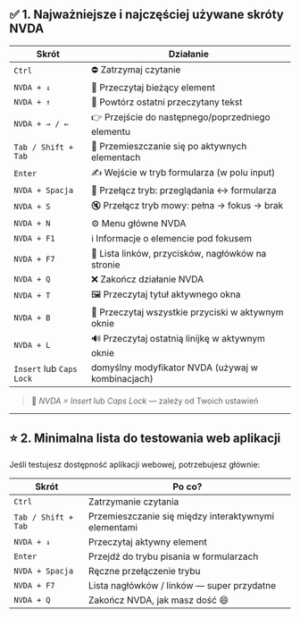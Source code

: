 ## ✅ 1. **Najważniejsze i najczęściej używane skróty NVDA**

| Skrót                    | Działanie                                          |
| ------------------------ | -------------------------------------------------- |
| `Ctrl`                   | ⛔ Zatrzymaj czytanie                               |
| `NVDA + ↓`               | 📖 Przeczytaj bieżący element                      |
| `NVDA + ↑`               | 🔁 Powtórz ostatni przeczytany tekst               |
| `NVDA + → / ←`           | 👉 Przejście do następnego/poprzedniego elementu   |
| `Tab / Shift + Tab`      | 🔁 Przemieszczanie się po aktywnych elementach     |
| `Enter`                  | ✍️ Wejście w tryb formularza (w polu input)        |
| `NVDA + Spacja`          | 🔁 Przełącz tryb: przeglądania ↔ formularza        |
| `NVDA + S`               | 🔇 Przełącz tryb mowy: pełna → fokus → brak        |
| `NVDA + N`               | ⚙️ Menu główne NVDA                                |
| `NVDA + F1`              | ℹ️ Informacje o elemencie pod fokusem              |
| `NVDA + F7`              | 📃 Lista linków, przycisków, nagłówków na stronie  |
| `NVDA + Q`               | ❌ Zakończ działanie NVDA                           |
| `NVDA + T`               | 🖼️ Przeczytaj tytuł aktywnego okna                |
| `NVDA + B`               | 📄 Przeczytaj wszystkie przyciski w aktywnym oknie |
| `NVDA + L`               | 🔊 Przeczytaj ostatnią linijkę w aktywnym oknie    |
| `Insert` lub `Caps Lock` | domyślny modyfikator NVDA (używaj w kombinacjach)  |

> 📌 *NVDA = Insert* lub *Caps Lock* — zależy od Twoich ustawień

---

## ⭐ 2. **Minimalna lista do testowania web aplikacji**

Jeśli testujesz dostępność aplikacji webowej, potrzebujesz głównie:

| Skrót               | Po co?                                               |
| ------------------- | ---------------------------------------------------- |
| `Ctrl`              | Zatrzymanie czytania                                 |
| `Tab / Shift + Tab` | Przemieszczanie się między interaktywnymi elementami |
| `NVDA + ↓`          | Przeczytaj aktywny element                           |
| `Enter`             | Przejdź do trybu pisania w formularzach              |
| `NVDA + Spacja`     | Ręczne przełączenie trybu                            |
| `NVDA + F7`         | Lista nagłówków / linków — super przydatne           |
| `NVDA + Q`          | Zakończ NVDA, jak masz dość 😄                       |